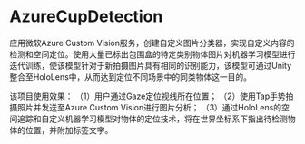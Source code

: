 # AzureCupDetection





应用微软Azure Custom Vision服务，创建自定义图片分类器，实现自定义内容的检测和空间定位。使用大量已标出包围盒的特定类别物体图片对机器学习模型进行迭代训练，使该模型针对于新拍摄图片具有相同的识别能力，该模型可通过Unity整合至HoloLens中，从而达到定位不同场景中的同类物体这一目的。




该项目使用效果：
（1）用户通过Gaze定位视线所在位置；
（2）使用Tap手势拍摄照片并发送至Azure Custom Vision进行图片分析；
（3）通过HoloLens的空间追踪和自定义机器学习模型对物体的定位技术，将在世界坐标系下指出待检测物体的位置，并附加标签文字。
